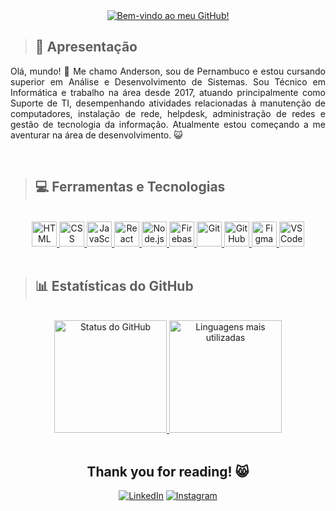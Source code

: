 <div align="center">
  <a href="https://github.com/andypeas"><img src="https://readme-typing-svg.herokuapp.com?font=Fira+Code&weight=500&size=30&duration=4000&pause=500&color=8E42F7&center=true&width=500&lines=Bem-vindo+ao+meu+GitHub!;Welcome+to+my+GitHub+page!" alt="Bem-vindo ao meu GitHub!" /></a> 
</div>

> ## 💬 Apresentação
<p align="justify"> Olá, mundo! 👋 Me chamo Anderson, sou de Pernambuco e estou cursando superior em Análise e Desenvolvimento de Sistemas. Sou Técnico em Informática e trabalho na área desde 2017, atuando principalmente como Suporte de TI, desempenhando atividades relacionadas à manutenção de computadores, instalação de rede, helpdesk, administração de redes e gestão de tecnologia da informação. Atualmente estou começando a me aventurar na área de desenvolvimento. 😺 </p>
<br>

> ## 💻 Ferramentas e Tecnologias
<br>
<!--- ícones disponíveis em https://devicon.dev/ -->
<div align="center">
  <a href="https://github.com/andypeas">
    <img src="https://cdn.jsdelivr.net/gh/devicons/devicon/icons/html5/html5-original.svg" alt="HTML" title="HTML" width="40" height="40"/> <img src="https://cdn.jsdelivr.net/gh/devicons/devicon/icons/css3/css3-original.svg" alt="CSS" title="CSS" width="40" height="40"/> <img src="https://cdn.jsdelivr.net/gh/devicons/devicon/icons/javascript/javascript-original.svg" alt="JavaScript" title="JavaScript" width="40" height="40"/> <img src="https://cdn.jsdelivr.net/gh/devicons/devicon/icons/react/react-original.svg" alt="React" title="React" width="40" height="40"/> <img src="https://cdn.jsdelivr.net/gh/devicons/devicon/icons/nodejs/nodejs-original.svg" alt="Node.js" title="Node.js" width="40" height="40"/> <img src="https://cdn.jsdelivr.net/gh/devicons/devicon/icons/firebase/firebase-plain.svg" alt="Firebase" title="Firebase" width="40" height="40"/> <img src="https://cdn.jsdelivr.net/gh/devicons/devicon/icons/git/git-original.svg" alt="Git" title="Git" width="40" height="40"/> <img src="https://cdn.jsdelivr.net/gh/devicons/devicon/icons/github/github-original.svg" alt="GitHub" title="GitHub" width="40" height="40"/> <img src="https://cdn.jsdelivr.net/gh/devicons/devicon/icons/figma/figma-original.svg" alt="Figma" title="Figma" width="40" height="40"/> <img src="https://cdn.jsdelivr.net/gh/devicons/devicon/icons/vscode/vscode-original.svg" alt="VSCode" title="VSCode" width="40" height="40"/>      
  </a>
</div>
<br>

> ## 📊 Estatísticas do GitHub
<br>
<div align="center">
  <a href="https://github.com/andypeas">
    <img src="https://github-readme-stats.vercel.app/api?username=andypeas&show_icons=true&theme=dark&include_all_commits=true&count_private=true" alt="Status do GitHub" height="180em"/>
    <img src="https://github-readme-stats.vercel.app/api/top-langs/?username=andypeas&layout=compact&langs_count=7&theme=dark" alt="Linguagens mais utilizadas" height="180em"/>
  </a> 
</div>
<br>

<div align="center">
  <h2> Thank you for reading! 😸 </h2>
  <a href="https://www.linkedin.com/in/anderson-assunção" target="_blank"><img src="https://img.shields.io/badge/-LinkedIn-%230077B5?style=for-the-badge&logo=linkedin&logoColor=white" alt="LinkedIn" ></a>
  <a href="https://instagram.com/andy_peas" target="_blank"><img src="https://img.shields.io/badge/-Instagram-%23E4405F?style=for-the-badge&logo=instagram&logoColor=white" alt="Instagram"></a>
  <!--- Portfólio -->
</div>

